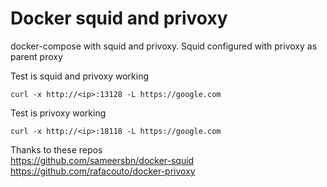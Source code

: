 # Docker squid and privoxy

docker-compose with squid and privoxy. Squid configured with privoxy as parent proxy

Test is squid and privoxy working
```shell
curl -x http://<ip>:13128 -L https://google.com
```

Test is privoxy working
```shell
curl -x http://<ip>:18118 -L https://google.com
```

Thanks to these repos  
https://github.com/sameersbn/docker-squid  
https://github.com/rafacouto/docker-privoxy
